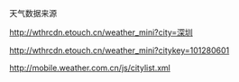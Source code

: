 天气数据来源

http://wthrcdn.etouch.cn/weather_mini?city=深圳

http://wthrcdn.etouch.cn/weather_mini?citykey=101280601

http://mobile.weather.com.cn/js/citylist.xml


